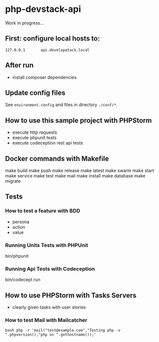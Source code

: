 # php-devstack-api

Work in progress...

## First: configure local hosts to:
```
127.0.0.1       api.developatack.local
```


## After run
- install composer dependencies

## Update config files
See ``environment.config`` and files in directory ``./conf/*``.

## How to use this sample project with PHPStorm
- execute http requests
- execute phpunit tests
- execute codeception rest api tests

## Docker commands with Makefile

make build
make push
make release
make latest
make swarm
make start
make service
make test
make mail
make install
make database
make migrate

## Tests

### How to test a feature with BDD
- persona
- action
- value

### Running Units Tests with PHPUnit
bin/phpunit

### Running Api Tests with Codeception
bin/codecept run

## How to use PHPStorm with Tasks Servers
- clearly given tasks with user stories

### How to test Mail with Mailcatcher
``bash
php -r 'mail("test@example.com","Testing php -v ".phpversion(),"php on ".gethostname());'
``